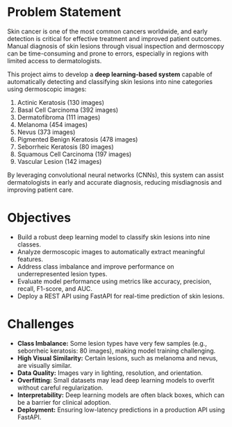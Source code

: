 # Problem Statement

Skin cancer is one of the most common cancers worldwide, and early detection is critical for effective treatment and improved patient outcomes. Manual diagnosis of skin lesions through visual inspection and dermoscopy can be time-consuming and prone to errors, especially in regions with limited access to dermatologists.  

This project aims to develop a **deep learning-based system** capable of automatically detecting and classifying skin lesions into nine categories using dermoscopic images:

1. Actinic Keratosis (130 images)  
2. Basal Cell Carcinoma (392 images)  
3. Dermatofibroma (111 images)  
4. Melanoma (454 images)  
5. Nevus (373 images)  
6. Pigmented Benign Keratosis (478 images)  
7. Seborrheic Keratosis (80 images)  
8. Squamous Cell Carcinoma (197 images)  
9. Vascular Lesion (142 images)  

By leveraging convolutional neural networks (CNNs), this system can assist dermatologists in early and accurate diagnosis, reducing misdiagnosis and improving patient care.

# Objectives

- Build a robust deep learning model to classify skin lesions into nine classes.  
- Analyze dermoscopic images to automatically extract meaningful features.  
- Address class imbalance and improve performance on underrepresented lesion types.  
- Evaluate model performance using metrics like accuracy, precision, recall, F1-score, and AUC.  
- Deploy a REST API using FastAPI for real-time prediction of skin lesions.  

# Challenges

- **Class Imbalance:** Some lesion types have very few samples (e.g., seborrheic keratosis: 80 images), making model training challenging.  
- **High Visual Similarity:** Certain lesions, such as melanoma and nevus, are visually similar.  
- **Data Quality:** Images vary in lighting, resolution, and orientation.  
- **Overfitting:** Small datasets may lead deep learning models to overfit without careful regularization.  
- **Interpretability:** Deep learning models are often black boxes, which can be a barrier for clinical adoption.  
- **Deployment:** Ensuring low-latency predictions in a production API using FastAPI.